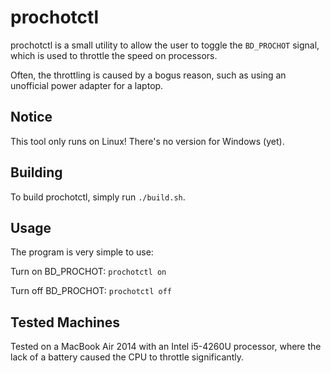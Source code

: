 # prochotctl

prochotctl is a small utility to allow the user to toggle the `BD_PROCHOT` signal, which is used to throttle the speed on processors.

Often, the throttling is caused by a bogus reason, such as using an unofficial power adapter for a laptop.

## Notice

This tool only runs on Linux! There's no version for Windows (yet).

## Building

To build prochotctl, simply run `./build.sh`.

## Usage

The program is very simple to use:

Turn on BD_PROCHOT: `prochotctl on`

Turn off BD_PROCHOT: `prochotctl off`

## Tested Machines

Tested on a MacBook Air 2014 with an Intel i5-4260U processor, where the lack of a battery caused the CPU to throttle significantly.